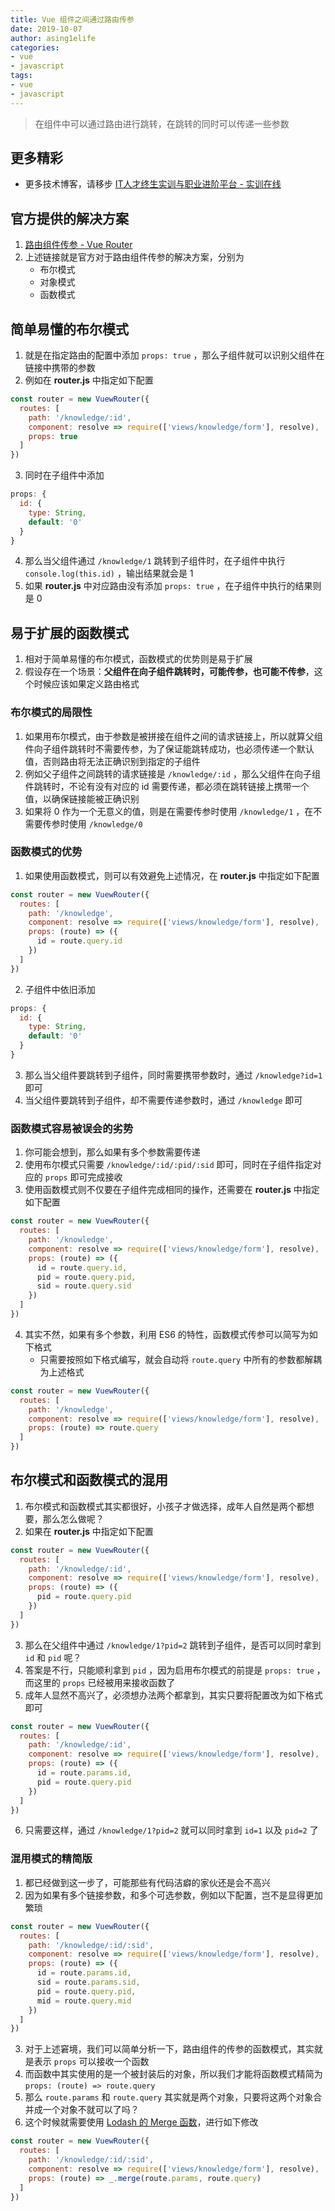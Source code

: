 ```yaml
---
title: Vue 组件之间通过路由传参
date: 2019-10-07
author: asing1elife
categories:
- vue
- javascript
tags:
- vue
- javascript
---
```

> 在组件中可以通过路由进行跳转，在跳转的同时可以传递一些参数  

## 更多精彩
*  更多技术博客，请移步 [IT人才终生实训与职业进阶平台 - 实训在线](https://shixun.online)

## 官方提供的解决方案
1. [路由组件传参 -  Vue Router](https://router.vuejs.org/zh/guide/essentials/passing-props.html)
2. 上述链接就是官方对于路由组件传参的解决方案，分别为
	* 布尔模式
	* 对象模式
	* 函数模式

## 简单易懂的布尔模式
1. 就是在指定路由的配置中添加 `props: true` ，那么子组件就可以识别父组件在链接中携带的参数
2. 例如在 **router.js** 中指定如下配置

```js
const router = new VuewRouter({
  routes: [
    path: '/knowledge/:id',
    component: resolve => require(['views/knowledge/form'], resolve),
    props: true
  ]
})
```
3. 同时在子组件中添加

```js
props: {
  id: {
    type: String,
    default: '0'
  }
}
```
4. 那么当父组件通过 `/knowledge/1` 跳转到子组件时，在子组件中执行 `console.log(this.id)` ，输出结果就会是 1
5. 如果 **router.js** 中对应路由没有添加 `props: true` ，在子组件中执行的结果则是 0

## 易于扩展的函数模式
1. 相对于简单易懂的布尔模式，函数模式的优势则是易于扩展
2. 假设存在一个场景：**父组件在向子组件跳转时，可能传参，也可能不传参**，这个时候应该如果定义路由格式

### 布尔模式的局限性
1. 如果用布尔模式，由于参数是被拼接在组件之间的请求链接上，所以就算父组件向子组件跳转时不需要传参，为了保证能跳转成功，也必须传递一个默认值，否则路由将无法正确识别到指定的子组件
2. 例如父子组件之间跳转的请求链接是 `/knowledge/:id` ，那么父组件在向子组件跳转时，不论有没有对应的 id 需要传递，都必须在跳转链接上携带一个值，以确保链接能被正确识别
3. 如果将 0 作为一个无意义的值，则是在需要传参时使用 `/knowledge/1` ，在不需要传参时使用 `/knowledge/0`

### 函数模式的优势
1. 如果使用函数模式，则可以有效避免上述情况，在 **router.js** 中指定如下配置

```js
const router = new VuewRouter({
  routes: [
    path: '/knowledge',
    component: resolve => require(['views/knowledge/form'], resolve),
    props: (route) => ({
      id = route.query.id
    })
  ]
})
```

2. 子组件中依旧添加 
```js
props: {
  id: {
    type: String,
    default: '0'
  }
}
```
3. 那么当父组件要跳转到子组件，同时需要携带参数时，通过 `/knowledge?id=1` 即可
4. 当父组件要跳转到子组件，却不需要传递参数时，通过 `/knowledge` 即可

### 函数模式容易被误会的劣势
1. 你可能会想到，那么如果有多个参数需要传递
2. 使用布尔模式只需要 `/knowledge/:id/:pid/:sid` 即可，同时在子组件指定对应的 `props` 即可完成接收
3. 使用函数模式则不仅要在子组件完成相同的操作，还需要在 **router.js** 中指定如下配置

```js
const router = new VuewRouter({
  routes: [
    path: '/knowledge',
    component: resolve => require(['views/knowledge/form'], resolve),
    props: (route) => ({
      id = route.query.id,
      pid = route.query.pid,
      sid = route.query.sid
    })
  ]
})
```
4. 其实不然，如果有多个参数，利用 ES6 的特性，函数模式传参可以简写为如下格式
	* 只需要按照如下格式编写，就会自动将 `route.query` 中所有的参数都解耦为上述格式

```js
const router = new VuewRouter({
  routes: [
    path: '/knowledge',
    component: resolve => require(['views/knowledge/form'], resolve),
    props: (route) => route.query
  ]
})
```

## 布尔模式和函数模式的混用
1. 布尔模式和函数模式其实都很好，小孩子才做选择，成年人自然是两个都想要，那么怎么做呢？
2. 如果在 **router.js** 中指定如下配置

```js
const router = new VuewRouter({
  routes: [
    path: '/knowledge/:id',
    component: resolve => require(['views/knowledge/form'], resolve),
    props: (route) => ({
      pid = route.query.pid
    })
  ]
})
```
3. 那么在父组件中通过 `/knowledge/1?pid=2` 跳转到子组件，是否可以同时拿到 `id` 和 `pid` 呢？
4. 答案是不行，只能顺利拿到 `pid` ，因为启用布尔模式的前提是 `props: true` ，而这里的 `props` 已经被用来接收函数了
5. 成年人显然不高兴了，必须想办法两个都拿到，其实只要将配置改为如下格式即可

```js
const router = new VuewRouter({
  routes: [
    path: '/knowledge/:id',
    component: resolve => require(['views/knowledge/form'], resolve),
    props: (route) => ({
      id = route.params.id,
      pid = route.query.pid
    })
  ]
})
```
6. 只需要这样，通过 `/knowledge/1?pid=2` 就可以同时拿到 `id=1` 以及 `pid=2` 了

### 混用模式的精简版
1. 都已经做到这一步了，可能那些有代码洁癖的家伙还是会不高兴
2. 因为如果有多个链接参数，和多个可选参数，例如以下配置，岂不是显得更加繁琐

```js
const router = new VuewRouter({
  routes: [
    path: '/knowledge/:id/:sid',
    component: resolve => require(['views/knowledge/form'], resolve),
    props: (route) => ({
      id = route.params.id,
      sid = route.params.sid,
      pid = route.query.pid,
      mid = route.query.mid
    })
  ]
})
```
3. 对于上述窘境，我们可以简单分析一下，路由组件的传参的函数模式，其实就是表示 `props` 可以接收一个函数
4. 而函数中其实使用的是一个被封装后的对象，所以我们才能将函数模式精简为 `props: (route) => route.query`
5. 那么 `route.params` 和 `route.query` 其实就是两个对象，只要将这两个对象合并成一个对象不就可以了吗？
6. 这个时候就需要使用 [Lodash 的 Merge 函数](https://lodash.com/docs/#merge)，进行如下修改

```js
const router = new VuewRouter({
  routes: [
    path: '/knowledge/:id/:sid',
    component: resolve => require(['views/knowledge/form'], resolve),
    props: (route) => _.merge(route.params, route.query)
  ]
})
```